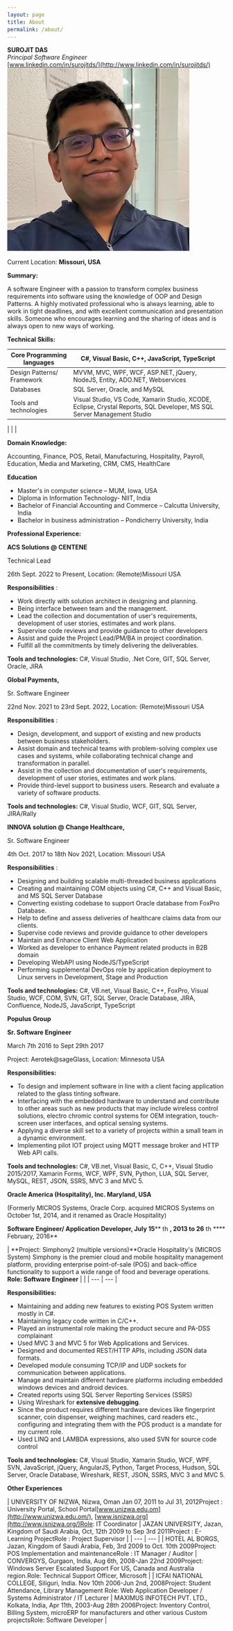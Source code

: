 ```yaml
---
layout: page
title: About
permalink: /about/
---
```


**SUROJIT DAS**<br>
*Principal Software Engineer*
<br>
[www.linkedin.com/in/surojitds/](http://www.linkedin.com/in/surojitds/)
<br>
![Image of Surojit Das](/images/me.jpg "Surojit Das")

Current Location: **Missouri, USA**


**Summary:**

A software Engineer with a passion to transform complex business requirements into software using the knowledge of OOP and Design Patterns. A highly motivated professional who is always learning, able to work in tight deadlines, and with excellent communication and presentation skills. Someone who encourages learning and the sharing of ideas and is always open to new ways of working.

**Technical Skills:**

| Core Programming languages | C#, Visual Basic, C++, JavaScript, TypeScript |
| --- | --- |
| Design Patterns/ Framework | MVVM, MVC, WPF, WCF, ASP.NET, jQuery, NodeJS, Entity, ADO.NET, Webservices |
| Databases | SQL Server, Oracle, and MySQL |
| Tools and technologies | Visual Studio, VS Code, Xamarin Studio, XCODE, Eclipse, Crystal Reports, SQL Developer, MS SQL Server Management Studio |
|
 |
 |

**Domain Knowledge:**

Accounting, Finance, POS, Retail, Manufacturing, Hospitality, Payroll, Education, Media and Marketing, CRM, CMS, HealthCare

**Education**

- Master's in computer science – MUM, Iowa, USA
- Diploma in Information Technology- NIIT, India
- Bachelor of Financial Accounting and Commerce – Calcutta University, India
- Bachelor in business administration – Pondicherry University, India

**Professional Experience:**

**ACS Solutions @ CENTENE**

Technical Lead

26th Sept. 2022 to Present, Location: (Remote)Missouri USA

**Responsibilities** :

- Work directly with solution architect in designing and planning.
- Being interface between team and the management.
- Lead the collection and documentation of user's requirements, development of user stories, estimates and work plans.
- Supervise code reviews and provide guidance to other developers
- Assist and guide the Project Lead/PM/BA in project coordination.
- Fulfill all the commitments by timely delivering the deliverables.

**Tools and technologies:** C#, Visual Studio, .Net Core, GIT, SQL Server, Oracle, JIRA

**Global Payments,**

Sr. Software Engineer

22nd Nov. 2021 to 23rd Sept. 2022, Location: (Remote)Missouri USA

**Responsibilities** :

- Design, development, and support of existing and new products between business stakeholders.
- Assist domain and technical teams with problem-solving complex use cases and systems, while collaborating technical change and transformation in parallel.
- Assist in the collection and documentation of user's requirements, development of user stories, estimates and work plans.
- Provide third-level support to business users. Research and evaluate a variety of software products.

**Tools and technologies:** C#, Visual Studio, WCF, GIT, SQL Server, JIRA/Rally

**INNOVA solution @ Change Healthcare,**

Sr. Software Engineer

4th Oct. 2017 to 18th Nov 2021, Location: Missouri USA

**Responsibilities** :

- Designing and building scalable multi-threaded business applications
- Creating and maintaining COM objects using C#, C++ and Visual Basic, and MS SQL Server Database
- Converting existing codebase to support Oracle database from FoxPro Database.
- Help to define and assess deliveries of healthcare claims data from our clients.
- Supervise code reviews and provide guidance to other developers
- Maintain and Enhance Client Web Application
- Worked as developer to enhance Payment related products in B2B domain
- Developing WebAPI using NodeJS/TypeScript
- Performing supplemental DevOps role by application deployment to Linux servers in Development, Stage and Production

**Tools and technologies:** C#, VB.net, Visual Basic, C++, FoxPro, Visual Studio, WCF, COM, SVN, GIT, SQL Server, Oracle Database, JIRA, Confluence, NodeJS, JavaScript, TypeScript

**Populus Group**

**Sr. Software Engineer**

March 7th 2016 to Sept 29th 2017

Project: Aerotek@sageGlass, Location: Minnesota USA

**Responsibilities:**

- To design and implement software in line with a client facing application related to the glass tinting software.
- Interfacing with the embedded hardware to understand and contribute to other areas such as new products that may include wireless control solutions, electro chromic control systems for OEM integration, touch-screen user interfaces, and optical sensing systems.
- Applying a diverse skill set to a variety of projects within a small team in a dynamic environment.
- Implementing pilot IOT project using MQTT message broker and HTTP Web API calls.

**Tools and technologies:** C#, VB.net, Visual Basic, C, C++, Visual Studio 2015/2017, Xamarin Forms, WCF, WPF, SVN, Python, LUA, SQL Server, MySQL, REST, JSON, SSRS, MVC 3 and MVC 5.

**Oracle America (Hospitality), Inc. Maryland, USA**

(Formerly MICROS Systems, Oracle Corp. acquired MICROS Systems on October 1st, 2014, and it renamed as Oracle Hospitality)

**Software Engineer/ Application Developer, July 15**** th ****, 2013 to 26**** th **** February, 2016**

| **Project: Simphony2 (multiple versions)**Oracle Hospitality's (MICROS System) Simphony is the premier cloud and mobile hospitality management platform, providing enterprise point-of-sale (POS) and back-office functionality to support a wide range of food and beverage operations. **Role: Software Engineer** |
 |
| --- | --- |

**Responsibilities:**

- Maintaining and adding new features to existing POS System written mostly in C#.
- Maintaining legacy code written in C/C++.
- Played an instrumental role making the product secure and PA-DSS complainant
- Used MVC 3 and MVC 5 for Web Applications and Services.
- Designed and documented REST/HTTP APIs, including JSON data formats.
- Developed module consuming TCP/IP and UDP sockets for communication between applications.
- Manage and maintain different hardware platforms including embedded windows devices and android devices.
- Created reports using SQL Server Reporting Services (SSRS)
- Using Wireshark for **extensive debugging**.
- Since the product requires different hardware devices like fingerprint scanner, coin dispenser, weighing machines, card readers etc., configuring and integrating them with the POS product is a mandate for my current role.
- Used LINQ and LAMBDA expressions, also used SVN for source code control

**Tools and technologies:** C#, Visual Studio, Xamarin Studio, WCF, WPF, SVN, JavaScript, jQuery, AngularJS, Python, Target Process, Hudson, SQL Server, Oracle Database, Wireshark, REST, JSON, SSRS, MVC 3 and MVC 5.

**Other Experiences**

| UNIVERSITY OF NIZWA, Nizwa, Oman Jan 07, 2011 to Jul 31, 2012Project : University Portal, School Portal[www.unizwa.edu.om](http://www.unizwa.edu.om/), [www.isnizwa.org](http://www.isnizwa.org/)Role: IT Coordinator
 | JAZAN UNIVERSITY, Jazan, Kingdom of Saudi Arabia, Oct, 12th 2009 to Sep 3rd 2011Project : E-Learning ProjectRole : Project Supervisor |
| --- | --- |
| HOTEL AL BORGS, Jazan, Kingdom of Saudi Arabia, Feb, 3rd 2009 to Oct. 10th 2009Project: POS Implementation and maintenanceRole : IT Manager / Auditor | CONVERGYS, Gurgaon, India, Aug 6th, 2008-Jan 22nd 2009Project: Windows Server Escalated Support For US, Canada and Australia region.Role: Technical Support Officer, Microsoft
 |
| ICFAI NATIONAL COLLEGE, Siliguri, India. Nov 10th 2006-Jun 2nd, 2008Project: Student Attendance, Library Management Role: Web Application Developer / Systems Administrator / IT Lecturer
 | MAXIMUS INFOTECH PVT. LTD., Kolkata, India, Apr 11th, 2003-Aug 28th 2006Project: Inventory Control, Billing System, microERP for manufacturers and other various Custom projectsRole: Software Developer |
